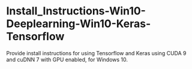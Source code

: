 # Install_Instructions-Win10-Deeplearning-Win10-Keras-Tensorflow
Provide install instructions for using Tensorflow and Keras using CUDA 9 and cuDNN 7 with GPU enabled, for Windows 10.
